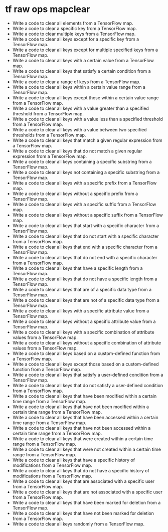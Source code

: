 # tf raw ops mapclear

- Write a code to clear all elements from a TensorFlow map.
- Write a code to clear a specific key from a TensorFlow map.
- Write a code to clear multiple keys from a TensorFlow map.
- Write a code to clear all keys except for a specific key from a TensorFlow map.
- Write a code to clear all keys except for multiple specified keys from a TensorFlow map.
- Write a code to clear all keys with a certain value from a TensorFlow map.
- Write a code to clear all keys that satisfy a certain condition from a TensorFlow map.
- Write a code to clear a range of keys from a TensorFlow map.
- Write a code to clear all keys within a certain value range from a TensorFlow map.
- Write a code to clear all keys except those within a certain value range from a TensorFlow map.
- Write a code to clear all keys with a value greater than a specified threshold from a TensorFlow map.
- Write a code to clear all keys with a value less than a specified threshold from a TensorFlow map.
- Write a code to clear all keys with a value between two specified thresholds from a TensorFlow map.
- Write a code to clear all keys that match a given regular expression from a TensorFlow map.
- Write a code to clear all keys that do not match a given regular expression from a TensorFlow map.
- Write a code to clear all keys containing a specific substring from a TensorFlow map.
- Write a code to clear all keys not containing a specific substring from a TensorFlow map.
- Write a code to clear all keys with a specific prefix from a TensorFlow map.
- Write a code to clear all keys without a specific prefix from a TensorFlow map.
- Write a code to clear all keys with a specific suffix from a TensorFlow map.
- Write a code to clear all keys without a specific suffix from a TensorFlow map.
- Write a code to clear all keys that start with a specific character from a TensorFlow map.
- Write a code to clear all keys that do not start with a specific character from a TensorFlow map.
- Write a code to clear all keys that end with a specific character from a TensorFlow map.
- Write a code to clear all keys that do not end with a specific character from a TensorFlow map.
- Write a code to clear all keys that have a specific length from a TensorFlow map.
- Write a code to clear all keys that do not have a specific length from a TensorFlow map.
- Write a code to clear all keys that are of a specific data type from a TensorFlow map.
- Write a code to clear all keys that are not of a specific data type from a TensorFlow map.
- Write a code to clear all keys with a specific attribute value from a TensorFlow map.
- Write a code to clear all keys without a specific attribute value from a TensorFlow map.
- Write a code to clear all keys with a specific combination of attribute values from a TensorFlow map.
- Write a code to clear all keys without a specific combination of attribute values from a TensorFlow map.
- Write a code to clear all keys based on a custom-defined function from a TensorFlow map.
- Write a code to clear all keys except those based on a custom-defined function from a TensorFlow map.
- Write a code to clear all keys that satisfy a user-defined condition from a TensorFlow map.
- Write a code to clear all keys that do not satisfy a user-defined condition from a TensorFlow map.
- Write a code to clear all keys that have been modified within a certain time range from a TensorFlow map.
- Write a code to clear all keys that have not been modified within a certain time range from a TensorFlow map.
- Write a code to clear all keys that have been accessed within a certain time range from a TensorFlow map.
- Write a code to clear all keys that have not been accessed within a certain time range from a TensorFlow map.
- Write a code to clear all keys that were created within a certain time range from a TensorFlow map.
- Write a code to clear all keys that were not created within a certain time range from a TensorFlow map.
- Write a code to clear all keys that have a specific history of modifications from a TensorFlow map.
- Write a code to clear all keys that do not have a specific history of modifications from a TensorFlow map.
- Write a code to clear all keys that are associated with a specific user from a TensorFlow map.
- Write a code to clear all keys that are not associated with a specific user from a TensorFlow map.
- Write a code to clear all keys that have been marked for deletion from a TensorFlow map.
- Write a code to clear all keys that have not been marked for deletion from a TensorFlow map.
- Write a code to clear all keys randomly from a TensorFlow map.
